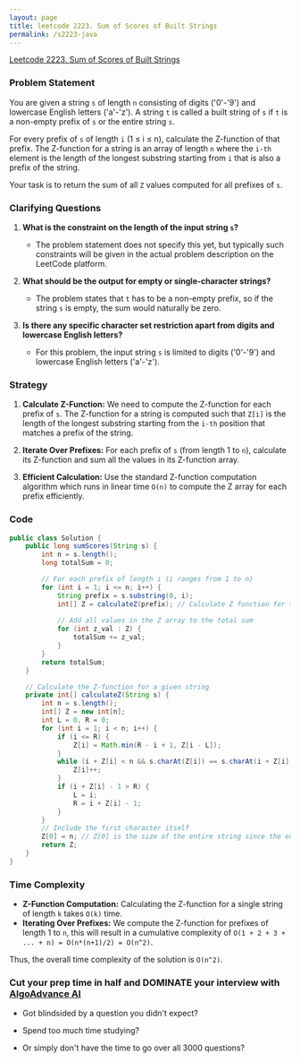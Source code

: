 ```yaml
---
layout: page
title: leetcode 2223. Sum of Scores of Built Strings
permalink: /s2223-java
---
```

[Leetcode 2223. Sum of Scores of Built Strings](https://algoadvance.github.io/algoadvance/l2223)
### Problem Statement
You are given a string `s` of length `n` consisting of digits ('0'-'9') and lowercase English letters ('a'-'z'). A string `t` is called a built string of `s` if `t` is a non-empty prefix of `s` or the entire string `s`. 

For every prefix of `s` of length `i` (1 ≤ i ≤ n), calculate the Z-function of that prefix. The Z-function for a string is an array of length `n` where the `i-th` element is the length of the longest substring starting from `i` that is also a prefix of the string. 

Your task is to return the sum of all `Z` values computed for all prefixes of `s`.

### Clarifying Questions
1. **What is the constraint on the length of the input string `s`?**
   - The problem statement does not specify this yet, but typically such constraints will be given in the actual problem description on the LeetCode platform.

2. **What should be the output for empty or single-character strings?**
   - The problem states that `t` has to be a non-empty prefix, so if the string `s` is empty, the sum would naturally be zero.

3. **Is there any specific character set restriction apart from digits and lowercase English letters?**
   - For this problem, the input string `s` is limited to digits ('0'-'9') and lowercase English letters ('a'-'z').

### Strategy
1. **Calculate Z-Function:** We need to compute the Z-function for each prefix of `s`. The Z-function for a string is computed such that `Z[i]` is the length of the longest substring starting from the `i-th` position that matches a prefix of the string.
  
2. **Iterate Over Prefixes:** For each prefix of `s` (from length 1 to `n`), calculate its Z-function and sum all the values in its Z-function array.
  
3. **Efficient Calculation:** Use the standard Z-function computation algorithm which runs in linear time `O(n)` to compute the Z array for each prefix efficiently.

### Code

```java
public class Solution {
    public long sumScores(String s) {
        int n = s.length();
        long totalSum = 0;

        // For each prefix of length i (i ranges from 1 to n)
        for (int i = 1; i <= n; i++) {
            String prefix = s.substring(0, i);
            int[] Z = calculateZ(prefix); // Calculate Z function for this prefix
            
            // Add all values in the Z array to the total sum
            for (int z_val : Z) {
                totalSum += z_val;
            }
        }
        return totalSum;
    }

    // Calculate the Z-function for a given string
    private int[] calculateZ(String s) {
        int n = s.length();
        int[] Z = new int[n];
        int L = 0, R = 0;
        for (int i = 1; i < n; i++) {
            if (i <= R) {
                Z[i] = Math.min(R - i + 1, Z[i - L]);
            }
            while (i + Z[i] < n && s.charAt(Z[i]) == s.charAt(i + Z[i])) {
                Z[i]++;
            }
            if (i + Z[i] - 1 > R) {
                L = i;
                R = i + Z[i] - 1;
            }
        }
        // Include the first character itself
        Z[0] = n; // Z[0] is the size of the entire string since the entire prefix matches itself
        return Z;
    }
}
```

### Time Complexity
- **Z-Function Computation:** Calculating the Z-function for a single string of length `k` takes `O(k)` time.
- **Iterating Over Prefixes:** We compute the Z-function for prefixes of length 1 to `n`, this will result in a cumulative complexity of `O(1 + 2 + 3 + ... + n) = O(n*(n+1)/2) = O(n^2)`.

Thus, the overall time complexity of the solution is `O(n^2)`.


### Cut your prep time in half and DOMINATE your interview with [AlgoAdvance AI](https://algoAdvance.com)

- Got blindsided by a question you didn't expect?

- Spend too much time studying?

- Or simply don't have the time to go over all 3000 questions?

